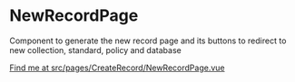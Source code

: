 # NewRecordPage

Component to generate the new record page and its buttons to redirect to new collection, standard, policy and database

[Find me at src/pages/CreateRecord/NewRecordPage.vue](https://github.com/FAIRsharing/fairsharing.github.io/tree/documentation/src/pages/CreateRecord/NewRecordPage.vue)